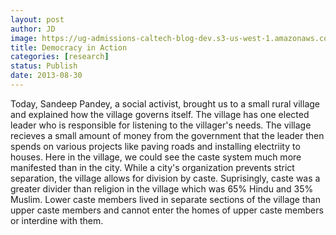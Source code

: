 ```yaml
---
layout: post
author: JD
image: https://ug-admissions-caltech-blog-dev.s3-us-west-1.amazonaws.com/old_pictures/caltech_as_it_happens/6a0105349b8251970b019104f5b0aa970c.jpg
title: Democracy in Action 
categories: [research]
status: Publish
date: 2013-08-30
---
```


Today, Sandeep Pandey, a social activist, brought us to a small rural village and explained how the village governs itself. The village has one elected leader who is responsible for listening to the villager's needs. The village recieves a small amount of money from the government that the leader then spends on various projects like paving roads and installing electriity to houses. Here in the village, we could see the caste system much more manifested than in the city. While a city's organization prevents strict separation, the village allows for division by caste. Suprisingly, caste was a greater divider than religion in the village which was 65% Hindu and 35% Muslim. Lower caste members lived in separate sections of the village than upper caste members and cannot enter the homes of upper caste members or interdine with them.


